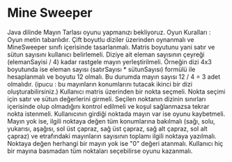 # Mine Sweeper
 Java dilinde Mayın Tarlası oyunu yapmanızı bekliyoruz.  Oyun Kuralları : Oyun metin tabanlıdır. Çift boyutlu diziler üzerinden oynanmalı ve MineSweeper sınıfı içerisinde tasarlanmalı. Matris boyutunu yani satır ve sütun sayısını kullanıcı belirlemeli. Diziye ait eleman sayısının çeyreği (elemanSayisi / 4) kadar rastgele mayın yerleştirilmeli. Örneğin dizi 4x3 boyutunda ise eleman sayısı (satırSayısı * sütunSayısı) formülü ile hesaplanmalı ve boyutu 12 olmalı. Bu durumda mayın sayısı 12 / 4 = 3 adet olmalıdır. (ipucu : bu mayınların konumlarını tutacak ikinci bir dizi oluşturabilirsiniz.) Kullanıcı matris üzerinden bir nokta seçmeli. Nokta seçimi için satır ve sütun değerlerini girmeli. Seçilen noktanın dizinin sınırları içerisinde olup olmadığını kontrol edilmeli ve koşul sağlanmazsa tekrar nokta istenmeli. Kullanıcının girdiği noktada mayın var ise oyunu kaybetmeli. Mayın yok ise, ilgili noktaya değen tüm konumlarına bakılmalı (sağı, solu, yukarısı, aşağısı, sol üst çapraz, sağ üst çapraz, sağ alt çapraz, sol alt çapraz) ve etrafındaki mayınların sayısının toplamı ilgili noktaya yazılmalı. Noktaya değen herhangi bir mayın yok ise "0" değeri atanmalı. Kullanıcı hiç bir mayına basmadan tüm noktaları seçebilirse oyunu kazanmalı.

